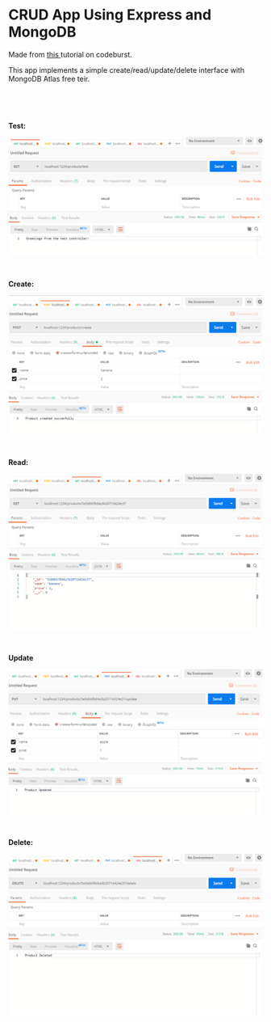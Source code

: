 <h1>CRUD App Using Express and MongoDB</h1>

Made from <a href=https://codeburst.io/writing-a-crud-app-with-node-js-and-mongodb-e0827cbbdafb target="_blank"> this </a> tutorial on codeburst.

This app implements a simple create/read/update/delete interface with MongoDB Atlas free teir. 

&nbsp;

&nbsp;

<b>Test: </b>

<img src="https://raw.githubusercontent.com/myufa/express_mongo_CRUD_app/master/screenshots/test.PNG"/>

&nbsp;

<b>Create:</b>

<img src="https://raw.githubusercontent.com/myufa/express_mongo_CRUD_app/master/screenshots/create.PNG"/>

&nbsp;

<b>Read:</b>

<img src="https://raw.githubusercontent.com/myufa/express_mongo_CRUD_app/master/screenshots/read.PNG"/>

&nbsp;

<b>Update</b>

<img src="https://raw.githubusercontent.com/myufa/express_mongo_CRUD_app/master/screenshots/update.PNG"/>

&nbsp;

<b>Delete:</b>

<img src="https://raw.githubusercontent.com/myufa/express_mongo_CRUD_app/master/screenshots/delete.PNG"/>
